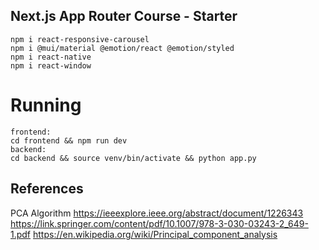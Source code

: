 ## Next.js App Router Course - Starter

```
npm i react-responsive-carousel
npm i @mui/material @emotion/react @emotion/styled
npm i react-native
npm i react-window
```

# Running
```
frontend:
cd frontend && npm run dev
backend:
cd backend && source venv/bin/activate && python app.py
```

## References
PCA Algorithm
https://ieeexplore.ieee.org/abstract/document/1226343
https://link.springer.com/content/pdf/10.1007/978-3-030-03243-2_649-1.pdf
https://en.wikipedia.org/wiki/Principal_component_analysis
